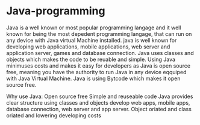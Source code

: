 # Java-programming
Java is a well known or most popular programming langage and it well known for being the most depedent programming langage, that can run on any device with Java virtual Machine installed.
java is well known for developing web applications, mobile applications, web server and application server, games and database connection.
Java uses classes and objects which makes the code to be reuable and simple. Using Java minimuses costs and makes it easy for developers as Java is open source free, 
meaning you have the authority to run Java in any device eqquiped with Java Virtual Machine. 
Java is using Bytcode which makes it open source free. 

Why use Java:
Open source free
Simple and reuseable code
Java provides clear structure using classes and objects 
develop web apps, mobile apps, database connection, web server and app server. 
Object oriated and class oriated and lowering developing costs 

